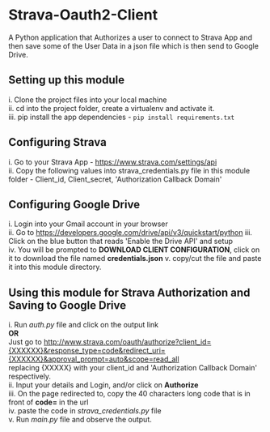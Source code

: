 # Strava-Oauth2-Client
A Python application that Authorizes a user to connect to Strava App
 and then save some of the User Data in a json file which
  is then send to Google Drive.
  
## Setting up this module
i. Clone the project files into your local machine  
ii. cd into the project folder, create a virtualenv and activate it.  
iii. pip install the app dependencies - `pip install requirements.txt`  

## Configuring Strava
i. Go to your Strava App - https://www.strava.com/settings/api  
ii. Copy the following values into strava_credentials.py 
file in this module folder - Client_id, Client_secret, 
'Authorization Callback Domain'

## Configuring Google Drive
i. Login into your Gmail account in your browser  
ii. Go to https://developers.google.com/drive/api/v3/quickstart/python
iii. Click on the blue button that reads 'Enable the Drive API' and setup  
iv. You will be prompted to **DOWNLOAD CLIENT CONFIGURATION**, click on it to 
download the file named **credentials.json**
v. copy/cut the file and paste it into this module directory.  

## Using this module for Strava Authorization and Saving to Google Drive
i. Run _auth.py_ file and click on the output link  
**OR**  
Just go to http://www.strava.com/oauth/authorize?client_id={XXXXXX}&response_type=code&redirect_uri={XXXXXX}&approval_prompt=auto&scope=read_all  
replacing {XXXXX} with your client_id and 'Authorization Callback Domain' respectively.  
ii. Input your details and Login, and/or click on **Authorize**  
iii. On the page redirected to, copy the 40 characters long code that is in front of 
**code=** in the url  
iv. paste the code in _strava_credentials.py_ file  
v. Run _main.py_ file and observe the output.
 